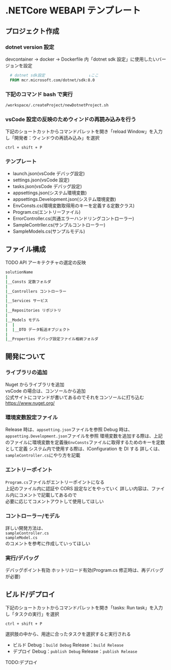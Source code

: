 # .NETCore WEBAPI テンプレート

## プロジェクト作成

### dotnet version 設定

devcontainer → docker → Dockerfile 内「dotnet sdk 設定」に使用したいバージョンを設定

```Dockerfile
  # dotnet sdk設定                   ↓ここ
  FROM mcr.microsoft.com/dotnet/sdk:8.0
```

### 下記のコマンド bash で実行

```sh
/workspace/.createProject/newDotnetProject.sh
```

### vsCode 設定の反映のためウィンドの再読み込みを行う

下記のショートカットからコマンドパレットを開き「reload Window」を入力し「開発者：ウィンドウの再読み込み」を選択

```
ctrl + shift + P
```

### テンプレート

- launch.json(vsCode デバッグ設定)
- settings.json(vsCode 設定)
- tasks.json(vsCode デバッグ設定)
- appsettings.json(システム環境変数)
- appsettings.Development.json(システム環境変数)
- EnvConsts.cs(環境変数取得用のキーを定義する定数クラス)
- Program.cs(エントリーファイル)
- ErrorController.cs(共通エラーハンドリングコントローラー)
- SampleContrller.cs(サンプルコントローラー)
- SampleModels.cs(サンプルモデル)

## ファイル構成

TODO API アーキテクチャの選定の反映

```bash
solutionName
|
|__Consts 定数フォルダ
|
|__Controllers コントローラー
|
|__Services サービス
|
|__Repositories リポジトリ
|
|__Models モデル
|  |
|  |__DTO データ転送オブジェクト
|
|__Properties デバッグ設定ファイル格納フォルダ
```

## 開発について

### ライブラリの追加

Nuget からライブラリを追加  
vsCode の場合は、コンソールから追加  
公式サイトにコマンドが書いてあるのでそれをコンソールに打ち込む  
https://www.nuget.org/

### 環境変数設定ファイル

Release 時は、`appsetting.json`ファイルを参照
Debug 時は、`appsetting.Development.json`ファイルを参照
環境変数を追加する際は、上記のファイルに環境変数を定義後`EnvConsts`ファイルに取得するためのキーを定数として定義
システム内で使用する際は、IConfiguration を DI する
詳しくは、`sampleController.cs`にやり方を記載

### エントリーポイント

`Program.cs`ファイルがエントリーポイントになる  
上記のファイル内に認証や CORS 設定などをやっていく
詳しい内容は、ファイル内にコメントで記載してあるので  
必要に応じてコメントアウトして使用してほしい

### コントローラー/モデル

詳しい開発方法は、  
`sampleController.cs`  
`sampleModel.cs`  
のコメントを参考に作成していってほしい

### 実行/デバッグ

デバッグポイント有効
ホットリロード有効(Program.cs 修正時は、再デバッグが必要)

## ビルド/デプロイ

下記のショートカットからコマンドパレットを開き「tasks: Run task」を入力し「タスクの実行」を選択

```
ctrl + shift + P
```

選択肢の中から、用途に合ったタスクを選択すると実行される

- ビルド
  Debug：`build Debug`
  Release：`build Release`
- デプロイ
  Debug：`publish Debug`
  Release：`publish Release`

TODO:デプロイ
